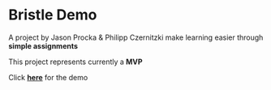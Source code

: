 # Bristle Demo
A project by Jason Procka & Philipp Czernitzki
make learning easier through **simple assignments**

This project represents currently a **MVP**

Click **[here](https://pczern.github.io/bristle-demo/demo/)** for the demo
